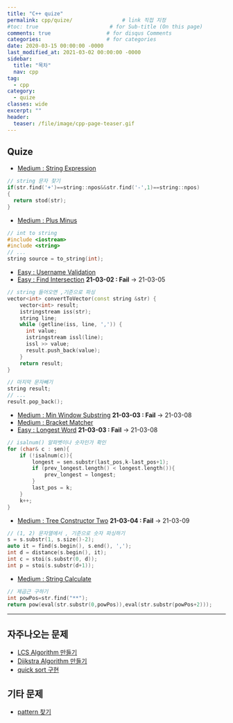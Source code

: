 ```yaml
---
title: "C++ quize"
permalink: cpp/quize/                # link 직접 지정
#toc: true                       # for Sub-title (On this page)
comments: true                  # for disqus Comments
categories:                     # for categories
date: 2020-03-15 00:00:00 -0000
last_modified_at: 2021-03-02 00:00:00 -0000
sidebar:
  title: "목차"
  nav: cpp
tag:
  - cpp
category:
  - quize
classes: wide
excerpt: ""
header:
  teaser: /file/image/cpp-page-teaser.gif
---
```


## Quize

* [Medium : String Expression](/cpp/quize/string-expression/)

```cpp
// string 문자 찾기
if(str.find('+')==string::npos&&str.find('-',1)==string::npos)
{
  return stod(str);
}
```

* [Medium : Plus Minus](/cpp/quize/plus-minus/)

```cpp
// int to string
#include <iostream>
#include <string>
// ...
string source = to_string(int);
```

* [Easy : Username Validation](/cpp/quize/username-validation/)
* [Easy : Find Intersection](/cpp/quize/find-intersection/) **21-03-02 : Fail** -> 21-03-05

```cpp
// string 들어오면 ,기준으로 파싱
vector<int> convertToVector(const string &str) {
    vector<int> result;
    istringstream iss(str);
    string line;
    while (getline(iss, line, ',')) {
      int value;
      istringstream issl(line);
      issl >> value;
      result.push_back(value);
    }
    return result;
}
```

```cpp
// 마지막 문자빼기
string result;
// ...
result.pop_back();
```

* [Medium : Min Window Substring](/cpp/quize/min-window-substring/) **21-03-03 : Fail** -> 21-03-08
* [Medium : Bracket Matcher](/cpp/quize/brachet-matcher/) 
* [Easy : Longest Word](/cpp/quize/longest-word/) **21-03-03 : Fail** -> 21-03-08

```cpp
// isalnum() 알파벳이나 숫자인가 확인
for (char& c : sen){
    if (!isalnum(c)){
        longest = sen.substr(last_pos,k-last_pos+1);
        if (prev_longest.length() < longest.length()){
            prev_longest = longest;
        }
        last_pos = k;
    }
    k++;
}
```

* [Medium : Tree Constructor Two](/cpp/quize/tree-constructor-two/) **21-03-04 : Fail** -> 21-03-09

```cpp
// (1, 2) 문자열에서 , 기준으로 숫자 파싱하기
s = s.substr(1, s.size()-2);
auto it = find(s.begin(), s.end(), ',');
int d = distance(s.begin(), it);
int c = stoi(s.substr(0, d));
int p = stoi(s.substr(d+1));
```

* [Medium : String Calculate](/cpp/quize/string-calculate/)

```cpp
// 제곱근 구하기
int powPos=str.find("**");
return pow(eval(str.substr(0,powPos)),eval(str.substr(powPos+2)));
```

---

## 자주나오는 문제

* [LCS Algorithm 만들기](/cpp/quize/LSC/)
* [Dijkstra Algorithm 만들기](https://8bitscoding.github.io/C++-Dijkstra/)
* [quick sort 구현](/cpp/quize/quick-sort/)

## 기타 문제

* [pattern 찾기](https://8bitscoding.github.io/C++-Quize-pattern/)
